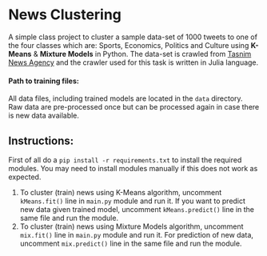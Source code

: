 # News Clustering

A simple class project to cluster a sample data-set of 1000 tweets to one of the four classes which are: Sports, Economics, Politics and Culture using **K-Means** & **Mixture Models** in Python. The data-set is crawled from [Tasnim News Agency](https://tasnimnews.com) and the crawler used for this task is written in Julia language.


#### Path to training files:
All data files, including trained models are located in the `data` directory.<br>
Raw data are pre-processed once but can be processed again in case there is new data available.<br>


## Instructions:
First of all do a `pip install -r requirements.txt` to install the required modules. You may need to install modules manually if this does not work as expected.
1. To cluster (train) news using K-Means algorithm, uncomment `kMeans.fit()` line in `main.py` module and run it. If you want to predict new data given trained model, uncomment `kMeans.predict()` line in the same file and run the module.
2. To cluster (train) news using Mixture Models algorithm, uncomment `mix.fit()` line in `main.py` module and run it. For prediction of new data, uncomment `mix.predict()` line in the same file and run the module.
